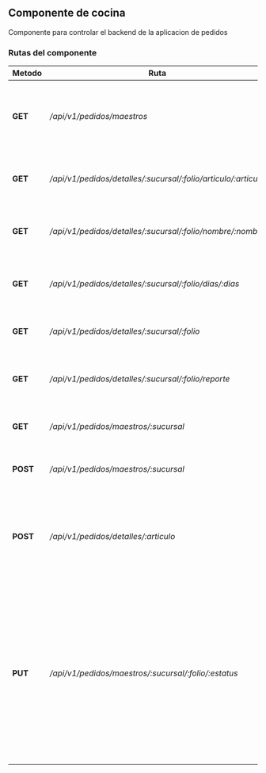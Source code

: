 ## Componente de cocina

Componente para controlar el backend de la aplicacion de pedidos

### Rutas del componente

| **Metodo** | **Ruta** | **Request** | **Descripcion** |
|------------|----------|-------------|-----------------|
| **GET** | _/api/v1/pedidos/maestros_ | query = { database = '' }  | Obtiene los pedidos en donde su Estatus sea distinto de en sucursal o cancelado |
| **GET** | _/api/v1/pedidos/detalles/:sucursal/:folio/articulo/:articulo_ | query = { database = '' } | Obtiene la lista de los articulos haciendo una busqueda por articulo |
| **GET** | _/api/v1/pedidos/detalles/:sucursal/:folio/nombre/:nombre_ | query = { database = '' } | Obtiene la lista de los articulos haciendo una busqueda por nombre |
| **GET** | _/api/v1/pedidos/detalles/:sucursal/:folio/dias/:dias_ | query = { database = '' } | Obtiene la lista de los articulos haciendo una busqueda por dias atras |
| **GET** | _/api/v1/pedidos/detalles/:sucursal/:folio_ | query = { database = '' } | Obtiene la lista de los articulos de determinada sucursal y folio |
| **GET** | _/api/v1/pedidos/detalles/:sucursal/:folio/reporte_ | query = { database = '' } | Obtiene un reporte de los articulos de determinada sucursal y folio |
| **GET** | _/api/v1/pedidos/maestros/:sucursal_ | query = { database = '' } | Obtiene los pedidos de determinada sucursal |
| **POST** | _/api/v1/pedidos/maestros/:sucursal_ | query = { database = '' } | Agrega un pedido a una determinada sucursal |
| **POST** | _/api/v1/pedidos/detalles/:articulo_ | body = { pedido: '', sucursal: '', PeCaja:0.0, PePieza: 0.0 } query = { database = '' }  | Agrega o actualiza un articulo en detallesPedidos |
| **PUT** | _/api/v1/pedidos/maestros/:sucursal/:folio/:estatus_ | query = { entrada: '', salida: '', database = '' } | cambia el status de una determinada sucursal, query "entrada" y "salida" solo son necesarios para estatus atendido, estatus puede ser ('PEDIDO CANCELADO', 'PEDIDO EN PROCESO', 'PEDIDO ENVIADO', 'PEDIDO ATENDIDO') |